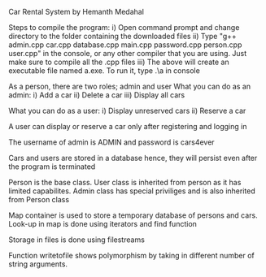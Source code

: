 Car Rental System by Hemanth Medahal

Steps to compile the program:
i) Open command prompt and change directory to the folder containing the downloaded files
ii) Type "g++ admin.cpp car.cpp database.cpp main.cpp password.cpp person.cpp user.cpp" in the console, or any other compiler that you are using. Just make sure to compile all the .cpp files
iii) The above will create an executable file named a.exe. To run it, type .\a in console

As a person, there are two roles; admin and user 
What you can do as an admin:
i) Add a car
ii) Delete a car
iii) Display all cars

What you can do as a user:
i) Display unreserved cars
ii) Reserve a car

A user can display or reserve a car only after registering and logging in

The username of admin is ADMIN and password is cars4ever

Cars and users are stored in a database hence, they will persist even after the program is terminated                                                               

Person is the base class. User class is inherited from person as it has limited capabilites. Admin class has special priviliges and is also inherited from Person class

Map container is used to store a temporary database of persons and cars. Look-up in map is done using iterators and find function

Storage in files is done using filestreams

Function writetofile shows polymorphism by taking in different number of string arguments. 
